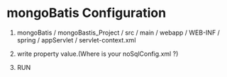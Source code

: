 mongoBatis Configuration
==============================
1. mongoBatis / mongoBastis_Project / src / main / webapp / WEB-INF / spring / appServlet / servlet-context.xml
 
2. write property value.(Where is your noSqlConfig.xml ?)

3. RUN



